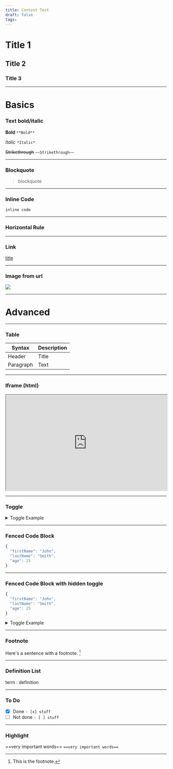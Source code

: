 ```yaml
---
title: Content Test
draft: false
tags:
---
```


# Title 1
## Title 2
### Title 3
---
# Basics

### Text bold/italic

**Bold** `**Bold**`

*Italic* `*Italic*`

~~Strikethrough~~ `~~Strikethrough~~`

---
### Blockquote
> blockquote 
---
### Inline Code
`inline code`

---

### Horizontal Rule

---

### Link
[title](https://www.example.com)

---
### Image from url
![](https://www.freecodecamp.org/news/content/images/2021/08/imgTag.png)

---
# Advanced
---
### Table
| Syntax | Description |
| ----------- | ----------- |
| Header | Title |
| Paragraph | Text |


---
### Iframe (html)
<iframe
  src="https://codepen.io/team/codepen/embed/preview/PNaGbb"
  style="width:100%; height:300px;"
></iframe>

---
### Toggle
<details>
<summary>Toggle Example</summary>

Boooooooooo
</details>

---
### Fenced Code Block

```js
{
  "firstName": "John",
  "lastName": "Smith",
  "age": 25
}
```


---
### Fenced Code Block with hidden toggle

```js
{
  "firstName": "John",
  "lastName": "Smith",
  "age": 25
}
```
<details>
<summary>Toggle Example</summary>

```html

```

</details>

---
### Footnote

Here's a sentence with a footnote. [^1]

[^1]: This is the footnote.

---
### Definition List

term
: definition

---
### To Do

- [x] Done `- [x] stuff` 
- [ ] Not done `- [ ] stuff` 

---
### Highlight

==very important words==
`==very important words==`

<!-- ---
### Subscript

H~2~O `H~2~O`

---
### Superscript

X^2^ `X^2^` -->